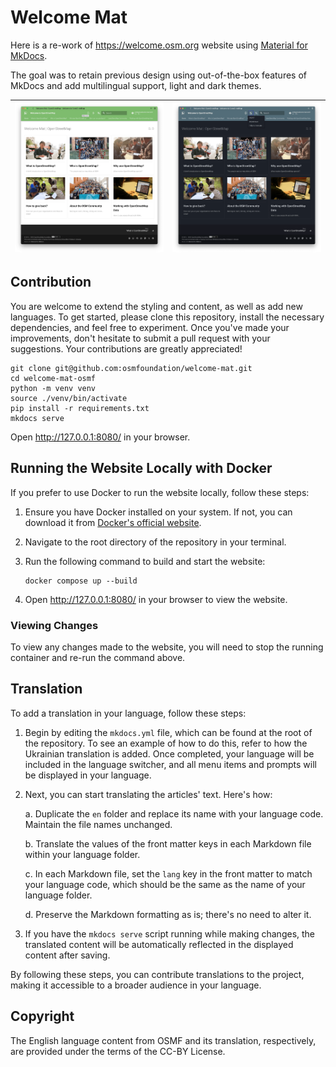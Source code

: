 # Welcome Mat

Here is a re-work of <https://welcome.osm.org> website using [Material for MkDocs](https://squidfunk.github.io/mkdocs-material/).

The goal was to retain previous design using out-of-the-box features of MkDocs and add multilingual support, light and dark themes.

![light](assets/light-theme.webp) | ![dark](assets/dark-theme.webp)
--- | ---

## Contribution

You are welcome to extend the styling and content, as well as add new languages. To get started, please clone this repository, install the necessary dependencies, and feel free to experiment. Once you've made your improvements, don't hesitate to submit a pull request with your suggestions. Your contributions are greatly appreciated!

```
git clone git@github.com:osmfoundation/welcome-mat.git
cd welcome-mat-osmf
python -m venv venv
source ./venv/bin/activate
pip install -r requirements.txt
mkdocs serve
```

Open <http://127.0.0.1:8080/> in your browser.

## Running the Website Locally with Docker

If you prefer to use Docker to run the website locally, follow these steps:

1. Ensure you have Docker installed on your system. If not, you can download it from [Docker's official website](https://www.docker.com/).

2. Navigate to the root directory of the repository in your terminal.

3. Run the following command to build and start the website:

   ```
   docker compose up --build
   ```

4. Open <http://127.0.0.1:8080/> in your browser to view the website.

### Viewing Changes

To view any changes made to the website, you will need to stop the running container and re-run the command above.

## Translation

To add a translation in your language, follow these steps:

1. Begin by editing the `mkdocs.yml` file, which can be found at the root of the repository. To see an example of how to do this, refer to how the Ukrainian translation is added. Once completed, your language will be included in the language switcher, and all menu items and prompts will be displayed in your language.

2. Next, you can start translating the articles' text. Here's how:

   a. Duplicate the `en` folder and replace its name with your language code. Maintain the file names unchanged.

   b. Translate the values of the front matter keys in each Markdown file within your language folder.

   c. In each Markdown file, set the `lang` key in the front matter to match your language code, which should be the same as the name of your language folder.

   d. Preserve the Markdown formatting as is; there's no need to alter it.

3. If you have the `mkdocs serve` script running while making changes, the translated content will be automatically reflected in the displayed content after saving.

By following these steps, you can contribute translations to the project, making it accessible to a broader audience in your language.

## Copyright

The English language content from OSMF and its translation, respectively, are provided under the terms of the CC-BY License.
